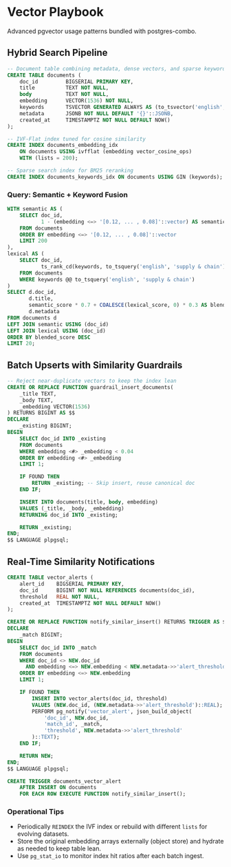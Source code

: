# Vector Playbook

Advanced pgvector usage patterns bundled with postgres-combo.

## Hybrid Search Pipeline
```sql
-- Document table combining metadata, dense vectors, and sparse keywords
CREATE TABLE documents (
    doc_id         BIGSERIAL PRIMARY KEY,
    title          TEXT NOT NULL,
    body           TEXT NOT NULL,
    embedding      VECTOR(1536) NOT NULL,
    keywords       TSVECTOR GENERATED ALWAYS AS (to_tsvector('english', body)) STORED,
    metadata       JSONB NOT NULL DEFAULT '{}'::JSONB,
    created_at     TIMESTAMPTZ NOT NULL DEFAULT NOW()
);

-- IVF-Flat index tuned for cosine similarity
CREATE INDEX documents_embedding_idx
    ON documents USING ivfflat (embedding vector_cosine_ops)
    WITH (lists = 200);

-- Sparse search index for BM25 reranking
CREATE INDEX documents_keywords_idx ON documents USING GIN (keywords);
```

### Query: Semantic + Keyword Fusion
```sql
WITH semantic AS (
    SELECT doc_id,
           1 - (embedding <=> '[0.12, ... , 0.08]'::vector) AS semantic_score
    FROM documents
    ORDER BY embedding <=> '[0.12, ... , 0.08]'::vector
    LIMIT 200
),
lexical AS (
    SELECT doc_id,
           ts_rank_cd(keywords, to_tsquery('english', 'supply & chain')) AS lexical_score
    FROM documents
    WHERE keywords @@ to_tsquery('english', 'supply & chain')
)
SELECT d.doc_id,
       d.title,
       semantic_score * 0.7 + COALESCE(lexical_score, 0) * 0.3 AS blended_score,
       d.metadata
FROM documents d
LEFT JOIN semantic USING (doc_id)
LEFT JOIN lexical USING (doc_id)
ORDER BY blended_score DESC
LIMIT 20;
```

## Batch Upserts with Similarity Guardrails
```sql
-- Reject near-duplicate vectors to keep the index lean
CREATE OR REPLACE FUNCTION guardrail_insert_documents(
    _title TEXT,
    _body TEXT,
    _embedding VECTOR(1536)
) RETURNS BIGINT AS $$
DECLARE
    _existing BIGINT;
BEGIN
    SELECT doc_id INTO _existing
    FROM documents
    WHERE embedding <#> _embedding < 0.04
    ORDER BY embedding <#> _embedding
    LIMIT 1;

    IF FOUND THEN
        RETURN _existing; -- Skip insert, reuse canonical doc
    END IF;

    INSERT INTO documents(title, body, embedding)
    VALUES (_title, _body, _embedding)
    RETURNING doc_id INTO _existing;

    RETURN _existing;
END;
$$ LANGUAGE plpgsql;
```

## Real-Time Similarity Notifications
```sql
CREATE TABLE vector_alerts (
    alert_id    BIGSERIAL PRIMARY KEY,
    doc_id      BIGINT NOT NULL REFERENCES documents(doc_id),
    threshold   REAL NOT NULL,
    created_at  TIMESTAMPTZ NOT NULL DEFAULT NOW()
);

CREATE OR REPLACE FUNCTION notify_similar_insert() RETURNS TRIGGER AS $$
DECLARE
    _match BIGINT;
BEGIN
    SELECT doc_id INTO _match
    FROM documents
    WHERE doc_id <> NEW.doc_id
      AND embedding <=> NEW.embedding < NEW.metadata->>'alert_threshold'
    ORDER BY embedding <=> NEW.embedding
    LIMIT 1;

    IF FOUND THEN
        INSERT INTO vector_alerts(doc_id, threshold)
        VALUES (NEW.doc_id, (NEW.metadata->>'alert_threshold')::REAL);
        PERFORM pg_notify('vector_alert', json_build_object(
            'doc_id', NEW.doc_id,
            'match_id', _match,
            'threshold', NEW.metadata->>'alert_threshold'
        )::TEXT);
    END IF;

    RETURN NEW;
END;
$$ LANGUAGE plpgsql;

CREATE TRIGGER documents_vector_alert
    AFTER INSERT ON documents
    FOR EACH ROW EXECUTE FUNCTION notify_similar_insert();
```

### Operational Tips
- Periodically `REINDEX` the IVF index or rebuild with different `lists` for evolving datasets.
- Store the original embedding arrays externally (object store) and hydrate as needed to keep table lean.
- Use `pg_stat_io` to monitor index hit ratios after each batch ingest.
